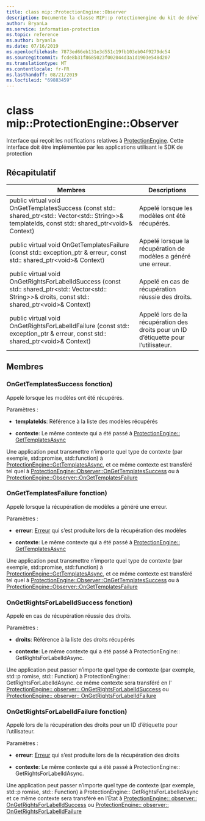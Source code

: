 ```yaml
---
title: class mip::ProtectionEngine::Observer
description: Documente la classe MIP::p rotectionengine du kit de développement logiciel (SDK) Microsoft Information Protection (MIP).
author: BryanLa
ms.service: information-protection
ms.topic: reference
ms.author: bryanla
ms.date: 07/16/2019
ms.openlocfilehash: 7873ed66eb131e3d551c19fb103eb04f9279dc54
ms.sourcegitcommit: fcde8b31f8685023f002044d3a1d1903e548d207
ms.translationtype: MT
ms.contentlocale: fr-FR
ms.lasthandoff: 08/21/2019
ms.locfileid: "69883459"
---
```

# <a name="class-mipprotectionengineobserver"></a>class mip::ProtectionEngine::Observer 
Interface qui reçoit les notifications relatives à [ProtectionEngine](class_mip_protectionengine.md).
Cette interface doit être implémentée par les applications utilisant le SDK de protection
  
## <a name="summary"></a>Récapitulatif
 Membres                        | Descriptions                                
--------------------------------|---------------------------------------------
public virtual void OnGetTemplatesSuccess (const std:: shared_ptr\<std:: Vector\<std:: String\>\>& templateIds, const std:: shared_ptr\<void\>& Context)  |  Appelé lorsque les modèles ont été récupérés.
public virtual void OnGetTemplatesFailure (const std:: exception_ptr & erreur, const std:: shared_ptr\<void\>& Context)  |  Appelé lorsque la récupération de modèles a généré une erreur.
public virtual void OnGetRightsForLabelIdSuccess (const std:: shared_ptr\<std:: Vector\<std:: String\>\>& droits, const std:: shared_ptr\<void\>& Context)  |  Appelé en cas de récupération réussie des droits.
public virtual void OnGetRightsForLabelIdFailure (const std:: exception_ptr & erreur, const std:: shared_ptr\<void\>& Context)  |  Appelé lors de la récupération des droits pour un ID d’étiquette pour l’utilisateur.
  
## <a name="members"></a>Membres
  
### <a name="ongettemplatessuccess-function"></a>OnGetTemplatesSuccess fonction)
Appelé lorsque les modèles ont été récupérés.

Paramètres :  
* **templateIds**: Référence à la liste des modèles récupérés 


* **contexte**: Le même contexte qui a été passé à [ProtectionEngine:: GetTemplatesAsync](class_mip_protectionengine.md#gettemplatesasync-function)


Une application peut transmettre n’importe quel type de contexte (par exemple, std::promise, std::function) à [ProtectionEngine::GetTemplatesAsync](class_mip_protectionengine.md#gettemplatesasync-function), et ce même contexte est transféré tel quel à [ProtectionEngine::Observer::OnGetTemplatesSuccess](class_mip_protectionengine_observer.md#ongettemplatessuccess-function) ou à [ProtectionEngine::Observer::OnGetTemplatesFailure](class_mip_protectionengine_observer.md#ongettemplatesfailure-function)
  
### <a name="ongettemplatesfailure-function"></a>OnGetTemplatesFailure fonction)
Appelé lorsque la récupération de modèles a généré une erreur.

Paramètres :  
* **erreur**: [Erreur](class_mip_error.md) qui s’est produite lors de la récupération des modèles 


* **contexte**: Le même contexte qui a été passé à [ProtectionEngine:: GetTemplatesAsync](class_mip_protectionengine.md#gettemplatesasync-function)


Une application peut transmettre n’importe quel type de contexte (par exemple, std::promise, std::function) à [ProtectionEngine::GetTemplatesAsync](class_mip_protectionengine.md#gettemplatesasync-function), et ce même contexte est transféré tel quel à [ProtectionEngine::Observer::OnGetTemplatesSuccess](class_mip_protectionengine_observer.md#ongettemplatessuccess-function) ou à [ProtectionEngine::Observer::OnGetTemplatesFailure](class_mip_protectionengine_observer.md#ongettemplatesfailure-function)
  
### <a name="ongetrightsforlabelidsuccess-function"></a>OnGetRightsForLabelIdSuccess fonction)
Appelé en cas de récupération réussie des droits.

Paramètres :  
* **droits**: Référence à la liste des droits récupérés 


* **contexte**: Le même contexte qui a été passé à ProtectionEngine:: GetRightsForLabelIdAsync.


Une application peut passer n’importe quel type de contexte (par exemple, std::p romise, std:: Function) à ProtectionEngine:: GetRightsForLabelIdAsync. ce même contexte sera transféré en l' [ProtectionEngine:: observer:: OnGetRightsForLabelIdSuccess](class_mip_protectionengine_observer.md#ongetrightsforlabelidsuccess-function) ou [ProtectionEngine:: observer:: OnGetRightsForLabelIdFailure](class_mip_protectionengine_observer.md#ongetrightsforlabelidfailure-function)
  
### <a name="ongetrightsforlabelidfailure-function"></a>OnGetRightsForLabelIdFailure fonction)
Appelé lors de la récupération des droits pour un ID d’étiquette pour l’utilisateur.

Paramètres :  
* **erreur**: [Erreur](class_mip_error.md) qui s’est produite lors de la récupération des droits 


* **contexte**: Le même contexte qui a été passé à ProtectionEngine:: GetRightsForLabelIdAsync.


Une application peut passer n’importe quel type de contexte (par exemple, std::p romise, std:: Function) à ProtectionEngine:: GetRightsForLabelIdAsync et ce même contexte sera transféré en l’État à [ProtectionEngine:: observer:: OnGetRightsForLabelIdSuccess](class_mip_protectionengine_observer.md#ongetrightsforlabelidsuccess-function) ou [ProtectionEngine:: observer:: OnGetRightsForLabelIdFailure](class_mip_protectionengine_observer.md#ongetrightsforlabelidfailure-function)